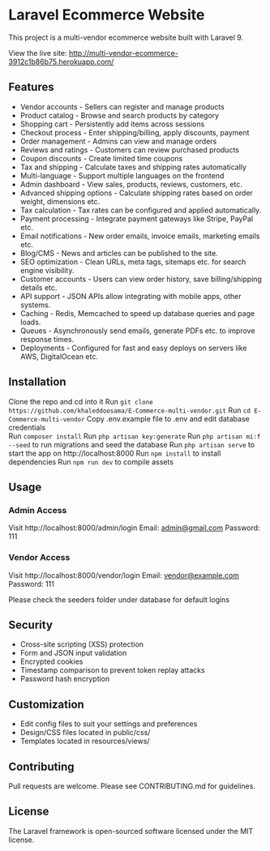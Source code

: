 # Laravel Ecommerce Website

This project is a multi-vendor ecommerce website built with Laravel 9.

View the live site: http://multi-vendor-ecommerce-3912c1b86b75.herokuapp.com/
## Features

- Vendor accounts - Sellers can register and manage products
- Product catalog - Browse and search products by category 
- Shopping cart - Persistently add items across sessions
- Checkout process - Enter shipping/billing, apply discounts, payment
- Order management - Admins can view and manage orders
- Reviews and ratings - Customers can review purchased products
- Coupon discounts - Create limited time coupons
- Tax and shipping - Calculate taxes and shipping rates automatically
- Multi-language - Support multiple languages on the frontend
- Admin dashboard - View sales, products, reviews, customers, etc.  
- Advanced shipping options - Calculate shipping rates based on order weight, dimensions etc.
- Tax calculation - Tax rates can be configured and applied automatically.
- Payment processing - Integrate payment gateways like Stripe, PayPal etc.
- Email notifications - New order emails, invoice emails, marketing emails etc.
- Blog/CMS - News and articles can be published to the site.
- SEO optimization - Clean URLs, meta tags, sitemaps etc. for search engine visibility.
- Customer accounts - Users can view order history, save billing/shipping details etc.
- API support - JSON APIs allow integrating with mobile apps, other systems.
- Caching - Redis, Memcached to speed up database queries and page loads.
- Queues - Asynchronously send emails, generate PDFs etc. to improve response times.
- Deployments - Configured for fast and easy deploys on servers like AWS, DigitalOcean etc.

## Installation

Clone the repo and cd into it
Run `git clone https://github.com/khaleddoosama/E-Commerce-multi-vendor.git`
Run `cd E-Commerce-multi-vendor` 
Copy .env.example file to .env and edit database credentials  
Run `composer install`
Run `php artisan key:generate`
Run `php artisan mi:f --seed` to run migrations and seed the database
Run `php artisan serve` to start the app on http://localhost:8000
Run `npm install` to install dependencies
Run `npm run dev` to compile assets

## Usage

### Admin Access
Visit http://localhost:8000/admin/login
Email: admin@gmail.com
Password: 111

### Vendor Access  
Visit http://localhost:8000/vendor/login
Email: vendor@example.com
Password: 111

Please check the seeders folder under database for default logins

## Security

- Cross-site scripting (XSS) protection
- Form and JSON input validation
- Encrypted cookies
- Timestamp comparison to prevent token replay attacks
- Password hash encryption

## Customization

- Edit config files to suit your settings and preferences
- Design/CSS files located in public/css/
- Templates located in resources/views/

## Contributing

Pull requests are welcome. Please see CONTRIBUTING.md for guidelines.

## License

The Laravel framework is open-sourced software licensed under the MIT license.